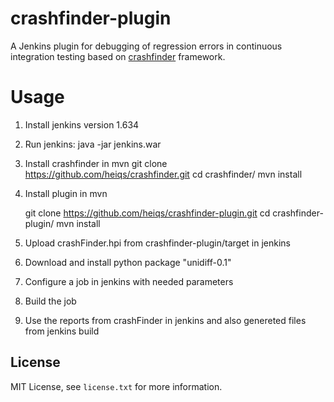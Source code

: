 # crashfinder-plugin
A Jenkins plugin for debugging of regression errors in continuous integration testing based on [crashfinder](https://github.com/heiqs/crashfinder) framework.

# Usage

1. Install jenkins version 1.634

2. Run jenkins: 
	java -jar jenkins.war

3. Install crashfinder in mvn 
	git clone https://github.com/heiqs/crashfinder.git
	cd crashfinder/
	mvn install

4. Install plugin in mvn

	git clone https://github.com/heiqs/crashfinder-plugin.git
	cd crashfinder-plugin/
	mvn install

5. Upload crashFinder.hpi from crashfinder-plugin/target in jenkins

6. Download and install python package "unidiff-0.1"

7. Configure a job in jenkins with needed parameters

8. Build the job

9. Use the reports from crashFinder in jenkins and also genereted files from jenkins build

License
---------
MIT License, see `license.txt` for more information.
